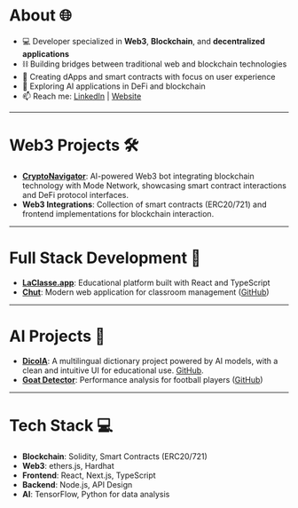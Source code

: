 # About 🌐
- 💻 Developer specialized in **Web3**, **Blockchain**, and **decentralized applications**
- ⛓️ Building bridges between traditional web and blockchain technologies
- 🔧 Creating dApps and smart contracts with focus on user experience
- 🤖 Exploring AI applications in DeFi and blockchain
- 📫 Reach me: [LinkedIn](https://www.linkedin.com/in/jason-suarez/) | [Website](https://jason-suarez.com)

---
# Web3 Projects 🛠️
- **[CryptoNavigator](https://github.com/All-Khwarizmi/crypto-navigator)**: AI-powered Web3 bot integrating blockchain technology with Mode Network, showcasing smart contract interactions and DeFi protocol interfaces.
- **Web3 Integrations**: Collection of smart contracts (ERC20/721) and frontend implementations for blockchain interaction.

---
# Full Stack Development 🚀
- **[LaClasse.app](https://www.laclasse.app/)**: Educational platform built with React and TypeScript
- **[Chut](https://chut.me/)**: Modern web application for classroom management ([GitHub](https://github.com/All-Khwarizmi/chut-next))

---
# AI Projects 🤖
- **[DicoIA](https://dicoia.streamlit.app/)**: A multilingual dictionary project powered by AI models, with a clean and intuitive UI for educational use. [GitHub](https://github.com/All-Khwarizmi/dico-ia).
- **[Goat Detector](https://huggingface.co/spaces/swarecito/football_goat_detector)**: Performance analysis for football players ([GitHub](https://github.com/All-Khwarizmi/goat_detector))

---
# Tech Stack 💻
- **Blockchain**: Solidity, Smart Contracts (ERC20/721)
- **Web3**: ethers.js, Hardhat
- **Frontend**: React, Next.js, TypeScript
- **Backend**: Node.js, API Design
- **AI**: TensorFlow, Python for data analysis
